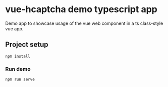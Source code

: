 # vue-hcaptcha demo typescript app

Demo app to showcase usage of the vue web component in a ts class-style vue app.

## Project setup
```
npm install
```

### Run demo
```
npm run serve
```
